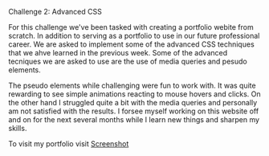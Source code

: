 Challenge 2: Advanced CSS 

For this challenge we've been tasked with creating a portfolio webite from scratch.  In addition to serving as a portfolio to use in our future professional career.  We are asked to implement some of the advanced CSS techniques that we ahve learned in the previous week.  Some of the advanced tecniques we are asked to use are the use of media queries and pesudo elements.  

The pseudo elements while challenging were fun to work with.  It was quite rewarding to see simple animations reacting to mouse hovers and clicks.  On the other hand I struggled quite a bit with the media queries and personally am not satisfied with the results.  I forsee myself working on this website off and on for the next several months while I learn new things and sharpen my skills. 

To visit my portfolio visit <a href="https://cpalileo.github.io/cpalileo-portfolio/"> 
Screenshot <a href="https://drive.google.com/file/d/1STHjPVFlaB3_FsGE2d_iQoS3L3lC5dhv/view?usp=sharing">
